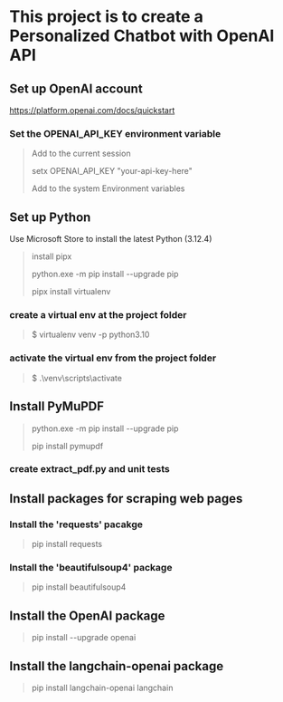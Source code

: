# This project is to create a Personalized Chatbot with OpenAI API

## Set up OpenAI account
https://platform.openai.com/docs/quickstart

### Set the OPENAI_API_KEY environment variable
> Add to the current session
> 
> setx OPENAI_API_KEY "your-api-key-here"
> 
> Add to the system Environment variables

## Set up Python
Use Microsoft Store to install the latest Python (3.12.4)

>install pipx
> 
>python.exe -m pip install --upgrade pip
> 
>pipx install virtualenv

### create a virtual env at the project folder
>$ virtualenv venv -p python3.10

### activate the virtual env from the project folder
>$ .\venv\scripts\activate

## Install PyMuPDF
> python.exe -m pip install --upgrade pip
> 
> pip install pymupdf

### create extract_pdf.py and unit tests

## Install packages for scraping web pages

### Install the 'requests' pacakge
> pip install requests
### Install the 'beautifulsoup4' package
> pip install beautifulsoup4

## Install the OpenAI package

> pip install --upgrade openai
> 

## Install the langchain-openai package

> pip install langchain-openai langchain
> 




